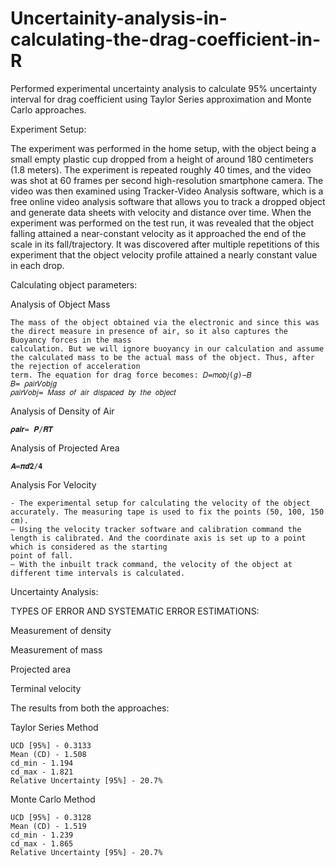 # Uncertainity-analysis-in-calculating-the-drag-coefficient-in-R
Performed experimental uncertainty analysis to calculate 95% uncertainty interval for drag coefficient using Taylor Series approximation and Monte Carlo approaches.



Experiment Setup:

The experiment was performed in the home setup, with the object being a small empty plastic cup dropped from a height of around 180 centimeters (1.8 meters). The experiment is repeated roughly 40 times, and the video was shot at 60 frames per second high-resolution smartphone camera.
The video was then examined using Tracker-Video Analysis software, which is a free online video analysis software that allows you to track a dropped object and generate data sheets with velocity and distance over time.
When the experiment was performed on the test run, it was revealed that the object falling attained a near-constant velocity as it approached the end of the scale in its fall/trajectory. It was discovered after multiple repetitions of this experiment that the object velocity profile attained a nearly constant value in each drop.


Calculating object parameters:

  Analysis of Object Mass
  
    The mass of the object obtained via the electronic and since this was the direct measure in presence of air, so it also captures the Buoyancy forces in the mass
    calculation. But we will ignore buoyancy in our calculation and assume the calculated mass to be the actual mass of the object. Thus, after the rejection of acceleration
    term. The equation for drag force becomes: 𝐷=𝑚𝑜𝑏𝑗(𝑔)−𝐵 
    𝐵= 𝜌𝑎𝑖𝑟𝑉𝑜𝑏𝑗𝑔
    𝜌𝑎𝑖𝑟𝑉𝑜𝑏𝑗= 𝑀𝑎𝑠𝑠 𝑜𝑓 𝑎𝑖𝑟 𝑑𝑖𝑠𝑝𝑎𝑐𝑒𝑑 𝑏𝑦 𝑡ℎ𝑒 𝑜𝑏𝑗𝑒𝑐𝑡
  
  Analysis of Density of Air
  
    𝝆𝒂𝒊𝒓= 𝑷/𝑹𝑻
  
  Analysis of Projected Area
  
    𝑨=𝝅𝒅𝟐∕𝟒
  
  Analysis For Velocity
  
    - The experimental setup for calculating the velocity of the object accurately. The measuring tape is used to fix the points (50, 100, 150 cm).
    – Using the velocity tracker software and calibration command the length is calibrated. And the coordinate axis is set up to a point which is considered as the starting
    point of fall.
    – With the inbuilt track command, the velocity of the object at different time intervals is calculated.
    
Uncertainty Analysis:

TYPES OF ERROR AND SYSTEMATIC ERROR ESTIMATIONS:

  Measurement of density
  
  Measurement of mass
  
  Projected area
  
  Terminal velocity

The results from both the approaches:

  Taylor Series Method

    UCD [95%] - 0.3133 
    Mean (CD) - 1.508 
    cd_min - 1.194 
    cd_max - 1.821 
    Relative Uncertainty [95%] - 20.7%

  Monte Carlo Method

    UCD [95%] - 0.3128
    Mean (CD) - 1.519
    cd_min - 1.239
    cd_max - 1.865
    Relative Uncertainty [95%] - 20.7%
    
